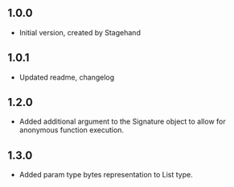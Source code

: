 ## 1.0.0

- Initial version, created by Stagehand

## 1.0.1

- Updated readme, changelog

## 1.2.0

- Added additional argument to the Signature object to 
    allow for anonymous function execution.
    
## 1.3.0

- Added param type bytes representation to List<int> type.